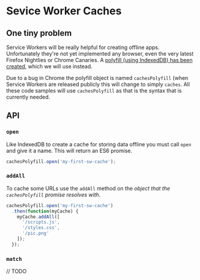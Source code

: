 # Sevice Worker Caches

## One tiny problem

Service Workers will be really helpful for creating offline apps.  Unfortunately they're not yet implemented any browser, even the very latest Firefox Nightlies or Chrome Canaries.  A [polyfill (using IndexedDB) has been created](https://github.com/jeffposnick/service-worker-cache), which we will use instead.

Due to a bug in Chrome the polyfill object is named `cachesPolyfill` (when Service Workers are released publicly this will change to simply `caches`.  All these code samples will use `cachesPolyfill` as that is the syntax that is currently needed.

## API

### `open`

Like IndexedDB to create a cache for storing data offline you must call `open` and give it a name.  This will return an ES6 promise.

```js
cachesPolyfill.open('my-first-sw-cache');
```

### `addAll`

To cache some URLs use the `addAll` method on the *object that the `cachesPolyfill` promise resolves with*.

```js
cachesPolyfill.open('my-first-sw-cache')
  .then(function(myCache) {
    myCache.addAll([
      '/scripts.js',
      '/styles.css',
      '/pic.png'
    ]);
  });
```

### `match`

// TODO
